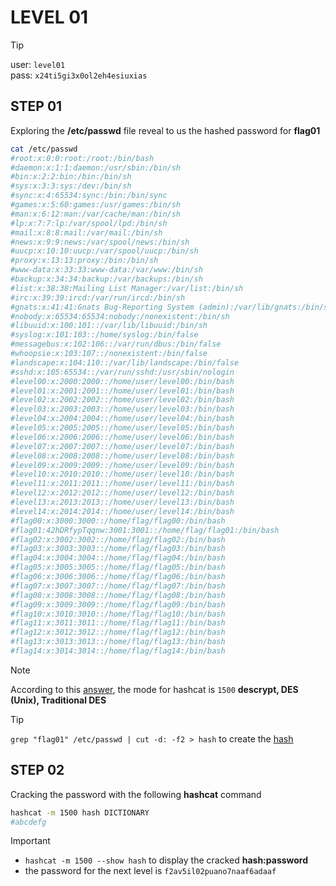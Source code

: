 # LEVEL 01

> [!TIP]
> user: `level01` <br>
> pass: `x24ti5gi3x0ol2eh4esiuxias`

## STEP 01

Exploring the **/etc/passwd** file reveal to us the hashed password for
**flag01**

```bash
cat /etc/passwd
#root:x:0:0:root:/root:/bin/bash
#daemon:x:1:1:daemon:/usr/sbin:/bin/sh
#bin:x:2:2:bin:/bin:/bin/sh
#sys:x:3:3:sys:/dev:/bin/sh
#sync:x:4:65534:sync:/bin:/bin/sync
#games:x:5:60:games:/usr/games:/bin/sh
#man:x:6:12:man:/var/cache/man:/bin/sh
#lp:x:7:7:lp:/var/spool/lpd:/bin/sh
#mail:x:8:8:mail:/var/mail:/bin/sh
#news:x:9:9:news:/var/spool/news:/bin/sh
#uucp:x:10:10:uucp:/var/spool/uucp:/bin/sh
#proxy:x:13:13:proxy:/bin:/bin/sh
#www-data:x:33:33:www-data:/var/www:/bin/sh
#backup:x:34:34:backup:/var/backups:/bin/sh
#list:x:38:38:Mailing List Manager:/var/list:/bin/sh
#irc:x:39:39:ircd:/var/run/ircd:/bin/sh
#gnats:x:41:41:Gnats Bug-Reporting System (admin):/var/lib/gnats:/bin/sh
#nobody:x:65534:65534:nobody:/nonexistent:/bin/sh
#libuuid:x:100:101::/var/lib/libuuid:/bin/sh
#syslog:x:101:103::/home/syslog:/bin/false
#messagebus:x:102:106::/var/run/dbus:/bin/false
#whoopsie:x:103:107::/nonexistent:/bin/false
#landscape:x:104:110::/var/lib/landscape:/bin/false
#sshd:x:105:65534::/var/run/sshd:/usr/sbin/nologin
#level00:x:2000:2000::/home/user/level00:/bin/bash
#level01:x:2001:2001::/home/user/level01:/bin/bash
#level02:x:2002:2002::/home/user/level02:/bin/bash
#level03:x:2003:2003::/home/user/level03:/bin/bash
#level04:x:2004:2004::/home/user/level04:/bin/bash
#level05:x:2005:2005::/home/user/level05:/bin/bash
#level06:x:2006:2006::/home/user/level06:/bin/bash
#level07:x:2007:2007::/home/user/level07:/bin/bash
#level08:x:2008:2008::/home/user/level08:/bin/bash
#level09:x:2009:2009::/home/user/level09:/bin/bash
#level10:x:2010:2010::/home/user/level10:/bin/bash
#level11:x:2011:2011::/home/user/level11:/bin/bash
#level12:x:2012:2012::/home/user/level12:/bin/bash
#level13:x:2013:2013::/home/user/level13:/bin/bash
#level14:x:2014:2014::/home/user/level14:/bin/bash
#flag00:x:3000:3000::/home/flag/flag00:/bin/bash
#flag01:42hDRfypTqqnw:3001:3001::/home/flag/flag01:/bin/bash
#flag02:x:3002:3002::/home/flag/flag02:/bin/bash
#flag03:x:3003:3003::/home/flag/flag03:/bin/bash
#flag04:x:3004:3004::/home/flag/flag04:/bin/bash
#flag05:x:3005:3005::/home/flag/flag05:/bin/bash
#flag06:x:3006:3006::/home/flag/flag06:/bin/bash
#flag07:x:3007:3007::/home/flag/flag07:/bin/bash
#flag08:x:3008:3008::/home/flag/flag08:/bin/bash
#flag09:x:3009:3009::/home/flag/flag09:/bin/bash
#flag10:x:3010:3010::/home/flag/flag10:/bin/bash
#flag11:x:3011:3011::/home/flag/flag11:/bin/bash
#flag12:x:3012:3012::/home/flag/flag12:/bin/bash
#flag13:x:3013:3013::/home/flag/flag13:/bin/bash
#flag14:x:3014:3014::/home/flag/flag14:/bin/bash
```

> [!NOTE]
> According to this [answer](https://security.stackexchange.com/a/218866), the
> mode for hashcat is `1500` **descrypt, DES (Unix), Traditional DES**

> [!TIP]
> `grep "flag01" /etc/passwd | cut -d: -f2 > hash` to create the [hash](https://github.com/Pixailz/SnowCrash/blob/main/level01/resources/hash)

## STEP 02

Cracking the password with the following **hashcat** command
```bash
hashcat -m 1500 hash DICTIONARY
#abcdefg
```

> [!IMPORTANT]
> - `hashcat -m 1500 --show hash` to display the cracked **hash:password**
> - the password for the next level is `f2av5il02puano7naaf6adaaf`
